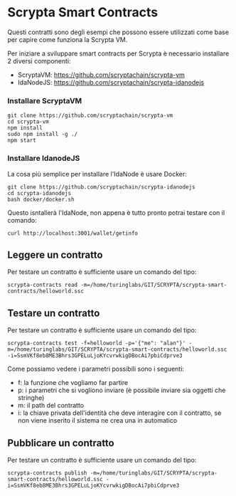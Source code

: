 # Scrypta Smart Contracts

Questi contratti sono degli esempi che possono essere utilizzati come base per capire come funziona la Scrypta VM.

Per iniziare a sviluppare smart contracts per Scrypta è necessario installare 2 diversi componenti:
- ScryptaVM: https://github.com/scryptachain/scrypta-vm
- IdaNodeJS: https://github.com/scryptachain/scrypta-idanodejs

### Installare ScryptaVM

```
git clone https://github.com/scryptachain/scrypta-vm
cd scrypta-vm
npm install
sudo npm install -g ./
npm start
```

### Installare IdanodeJS

La cosa più semplice per installare l'IdaNode è usare Docker:

```
git clone https://github.com/scryptachain/scrypta-idanodejs
cd scrypta-idanodejs
bash docker/docker.sh
```

Questo isntallerà l'IdaNode, non appena è tutto pronto potrai testare con il comando:

```
curl http://localhost:3001/wallet/getinfo
```

## Leggere un contratto

Per testare un contratto è sufficiente usare un comando del tipo:

```
scrypta-contracts read -m=/home/turinglabs/GIT/SCRYPTA/scrypta-smart-contracts/helloworld.ssc
```

## Testare un contratto

Per testare un contratto è sufficiente usare un comando del tipo:

```
scrypta-contracts test -f=helloworld -p='{"me": "alan"}' -m=/home/turinglabs/GIT/SCRYPTA/scrypta-smart-contracts/helloworld.ssc -i=SsmVKf8eb8ME3Bhrs3GPELuLjoKYcvrwkigDBocAi7pbiCdprve3
```

Come possiamo vedere i parametri possibili sono i seguenti:
- f: la funzione che vogliamo far partire
- p: i parametri che si vogliono inviare (è possibile inviare sia oggetti che stringhe)
- m: il path del contratto
- i: la chiave privata dell'identità che deve interagire con il contratto, se non viene inserito il sistema ne crea una in automatico

## Pubblicare un contratto

Per testare un contratto è sufficiente usare un comando del tipo:

```
scrypta-contracts publish -m=/home/turinglabs/GIT/SCRYPTA/scrypta-smart-contracts/helloworld.ssc -i=SsmVKf8eb8ME3Bhrs3GPELuLjoKYcvrwkigDBocAi7pbiCdprve3
```
